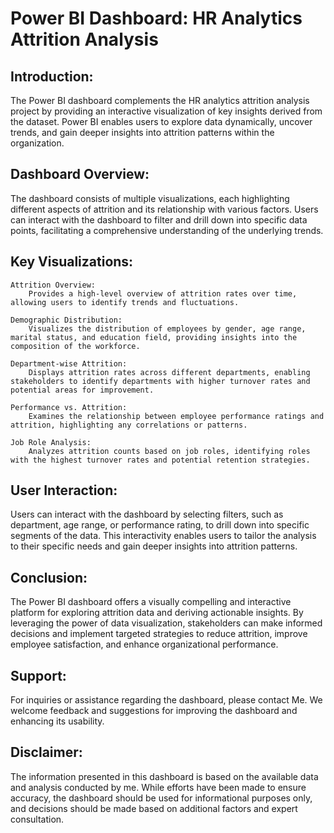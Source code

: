 # Power BI Dashboard: HR Analytics Attrition Analysis

## Introduction:
The Power BI dashboard complements the HR analytics attrition analysis project by providing an interactive visualization of key insights derived from the dataset. Power BI enables users to explore data dynamically, uncover trends, and gain deeper insights into attrition patterns within the organization.

## Dashboard Overview:
The dashboard consists of multiple visualizations, each highlighting different aspects of attrition and its relationship with various factors. Users can interact with the dashboard to filter and drill down into specific data points, facilitating a comprehensive understanding of the underlying trends.

## Key Visualizations:

    Attrition Overview:
        Provides a high-level overview of attrition rates over time, allowing users to identify trends and fluctuations.

    Demographic Distribution:
        Visualizes the distribution of employees by gender, age range, marital status, and education field, providing insights into the composition of the workforce.

    Department-wise Attrition:
        Displays attrition rates across different departments, enabling stakeholders to identify departments with higher turnover rates and potential areas for improvement.

    Performance vs. Attrition:
        Examines the relationship between employee performance ratings and attrition, highlighting any correlations or patterns.

    Job Role Analysis:
        Analyzes attrition counts based on job roles, identifying roles with the highest turnover rates and potential retention strategies.


## User Interaction:
Users can interact with the dashboard by selecting filters, such as department, age range, or performance rating, to drill down into specific segments of the data. This interactivity enables users to tailor the analysis to their specific needs and gain deeper insights into attrition patterns.

## Conclusion:
The Power BI dashboard offers a visually compelling and interactive platform for exploring attrition data and deriving actionable insights. By leveraging the power of data visualization, stakeholders can make informed decisions and implement targeted strategies to reduce attrition, improve employee satisfaction, and enhance organizational performance.


## Support:
For inquiries or assistance regarding the dashboard, please contact Me. We welcome feedback and suggestions for improving the dashboard and enhancing its usability.

## Disclaimer:
The information presented in this dashboard is based on the available data and analysis conducted by me. While efforts have been made to ensure accuracy, the dashboard should be used for informational purposes only, and decisions should be made based on additional factors and expert consultation.
